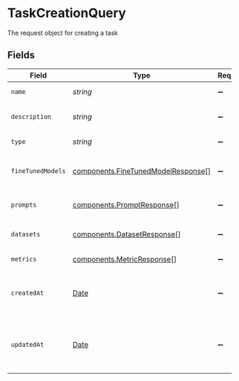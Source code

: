 # TaskCreationQuery

The request object for creating a task


## Fields

| Field                                                                                         | Type                                                                                          | Required                                                                                      | Description                                                                                   |
| --------------------------------------------------------------------------------------------- | --------------------------------------------------------------------------------------------- | --------------------------------------------------------------------------------------------- | --------------------------------------------------------------------------------------------- |
| `name`                                                                                        | *string*                                                                                      | :heavy_minus_sign:                                                                            | The name of the task                                                                          |
| `description`                                                                                 | *string*                                                                                      | :heavy_minus_sign:                                                                            | The description of the task                                                                   |
| `type`                                                                                        | *string*                                                                                      | :heavy_minus_sign:                                                                            | The type of the task                                                                          |
| `fineTunedModels`                                                                             | [components.FineTunedModelResponse](../../models/components/finetunedmodelresponse.md)[]      | :heavy_minus_sign:                                                                            | The fine-tuned models for the task                                                            |
| `prompts`                                                                                     | [components.PromptResponse](../../models/components/promptresponse.md)[]                      | :heavy_minus_sign:                                                                            | The prompts for the task                                                                      |
| `datasets`                                                                                    | [components.DatasetResponse](../../models/components/datasetresponse.md)[]                    | :heavy_minus_sign:                                                                            | The datasets for the task                                                                     |
| `metrics`                                                                                     | [components.MetricResponse](../../models/components/metricresponse.md)[]                      | :heavy_minus_sign:                                                                            | The metrics for the task                                                                      |
| `createdAt`                                                                                   | [Date](https://developer.mozilla.org/en-US/docs/Web/JavaScript/Reference/Global_Objects/Date) | :heavy_minus_sign:                                                                            | The timestamp of when the task was created                                                    |
| `updatedAt`                                                                                   | [Date](https://developer.mozilla.org/en-US/docs/Web/JavaScript/Reference/Global_Objects/Date) | :heavy_minus_sign:                                                                            | The timestamp of when the task was last updated                                               |